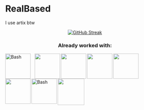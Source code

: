 # RealBased
<p>I use artix btw</p>
<div align="center">

  [![GitHub Streak](https://github-readme-streak-stats.herokuapp.com?user=realbased&theme=highcontrast&border_radius=4.6&date_format=j%2Fn%5B%2FY%5D&card_width=1200)](https://git.io/streak-stats)
### Already worked with:
<div align="left"> 
<img align="left" alt="Bash" width="80" style="padding-right:10px;" src="https://cdn-icons-png.flaticon.com/512/5968/5968350.png" />
<img align="left" height="80" width="80" src="https://github.com/carolbarbosa101/carolbarbosa101/assets/44561610/670ce35c-0b3c-4bec-ba1e-797c40ebcfc6">
<img align="left" height="80" width="80" src="https://github.com/carolbarbosa101/carolbarbosa101/assets/44561610/5d8aa673-1335-459f-a3c8-7149be4296d6">
<img align="left"  height="80" width="80" src="https://github.com/carolbarbosa101/carolbarbosa101/assets/44561610/b8182e38-59d0-4707-96dd-57781d7fa0cd">
<img align="left"  height="80" width="80" src="https://github.com/carolbarbosa101/carolbarbosa101/assets/44561610/2a52f515-32c0-419a-8550-d196743d93dd">
<img align="left"  height="80" width="80" src="https://github.com/carolbarbosa101/carolbarbosa101/assets/44561610/67a682a9-e93d-4eed-831c-037ec6d536cc">
<img align="left" alt="Bash" width="80" src="https://static-00.iconduck.com/assets.00/distributor-logo-kali-icon-512x512-7y8c173y.png" />
<img align="left alt="lua" width="84" src="https://cdn.iconscout.com/icon/free/png-512/free-lua-3521554-2944972.png?f=webp&w=256"/>
</div>
</div>
